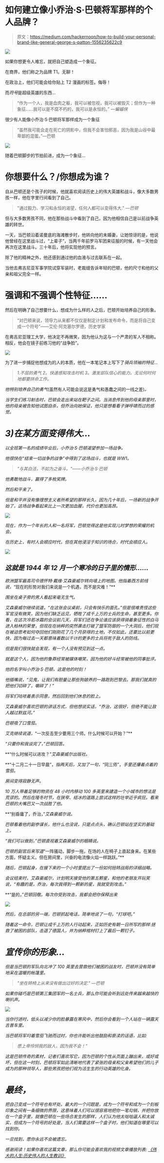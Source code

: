 # 如何建立像小乔治·S·巴顿将军那样的个人品牌？

> 原文：<https://medium.com/hackernoon/how-to-build-your-personal-brand-like-general-george-s-patton-1556235622c9>

![](img/c80f53b75ba7557aa8d9221cbd1d69b4.png)

如果你想更令人难忘，就把自己塑造成一个象征。

在商界，他们称之为品牌 T1。无聊！

在政治上，他们可能会给你贴上 T2 漫画的标签。侮辱！

而*符号*是超级英雄的东西…

> “作为一个人，我是血肉之躯，我可以被忽视，我可以被毁灭；但作为一种象征……我可以是不腐不朽的，我可以是永恒的。” *—蝙蝠侠*

很少有人能像小乔治·S·巴顿将军那样成为一个象征

> “虽然我可能会走在死亡的阴影中，但我不会害怕邪恶，因为我是山谷中最卑鄙的混蛋。”—巴顿

![](img/1835af4805bd236df68197df7babb791.png)

随着巴顿脚步的节拍前进，成为一个象征…

# 你想要什么？/你想成为谁？

自从巴顿还是个孩子的时候，他就喜欢阅读历史上的伟大英雄和战斗，像大多数男孩一样，他在字里行间看到了自己。

> "通过毅力、学习和永恒的渴望，任何人都可以变得伟大." *—巴顿*

但与大多数男孩不同，他在那些战斗中看到了自己，因为他相信自己是以前战争英雄的转世。

一天，当巴顿沿着诺曼底的海滩散步时，他转向他的未婚妻，让她惊讶的是，他说他曾经在这里战斗过，“上辈子”，当两千年前罗马军团来征服的时候，有一天他会再次在这里战斗。三十年后，他将实现他的预言。

除了他的精神之外，他还感到通过他的血液与过去联系在一起。

当他去弗吉尼亚军事学院试穿军装时，老裁缝告诉年轻的巴顿，他的尺寸和他的父亲和祖父完全一样。

# 强调和不强调个性特征……

然后在明确了自己想要什么，想成为什么样的人之后，巴顿开始培养自己的形象。

> “对巴顿来说，领导力从来都不仅仅是制定计划和发布命令，而是将自己变成一个符号”——艾伦·阿克塞尔罗德，历史学家

在弗吉尼亚理工大学，他决定不再微笑，因为他认为这与一个严肃的军人不相称。相反，他会在镜子前练习他的“战争脸”。

![](img/8246ba650a73f3adc65096df14fcae38.png)

为了进一步捕捉他想成为的人的本质，他在一本笔记本上写下了*骑兵领袖的特征…*

> *1.不屈的勇气 2。快速感知攻击时机 3。激发部队信心的能力。无论何时何地都要拼命工作。*

*他特别培养自己的勇气*(虽然有人可能会说这是勇气和愚蠢之间的一线之差)*。*

*当学生们练习射击时，巴顿会走出来站在靶子之间。当消息传到他的母亲那里时，他的母亲被告知他试图自杀，但乔治向她保证，他只是想看看子弹呼啸而过的感觉。*

# ***3)在某方面变得伟大…***

*以全班第一名的成绩毕业后，小乔治·S·巴顿渴望参加一场战争。*

*他很快在“结束一切战争的战争”中得到了这场战斗，也就是 WW1。*

> *"与其白活，不如为之奋斗。"——小乔治·S·巴顿*

*他勇敢地战斗，赢得了多枚奖牌。*

*然后和平来了。*

*但是和平并没有像理想主义者所希望的那样长久，因为几十年后，一场新的战争开始了，这场战争看起来比上一次更加血腥，代价也更加高昂。*

*![](img/0f928c97d8f8af888ecbb4ed34debfef.png)*

*现在，作为一个年长的人和一名将军，巴顿觉得这是他实现儿时梦想的荣耀的机会。*

*在历史上，有时人会顺应时代，但在其他浸淫于知识的场合，时代会顺应人。*

*![](img/dc336fdcd460ad48f8ee01c5efb7d226.png)*

## ***这就是 1944 年 12 月一个寒冷的日子里的情形……***

*欧洲盟军最高司令德怀特·戴维·艾森豪威尔转向墙上的地图。他指着西方前线说，*“现在的形势对我们来说是一个机遇，而不是灾难！”**

*围坐在桌子旁的男人看起来毫无生气。*

*艾森豪威尔继续说道，“在这张会议桌前，只会有快乐的面孔。”但是很难责怪这些军官没有微笑，因为他们缺乏远见，牺牲了成千上万的士兵的生命，甚至更多。你看，在这次冷若冰霜的会议前几天，将军们还在争论谁应该获得骑着象征性的白马进入柏林的荣誉，但现在在纳粹的突然袭击打破了盟军防御的一个大洞后，他们现在被迫思考如何夺回他们刚刚花了几个月获得的土地，不仅如此，还要比以前更快，因为每过去一天都意味着数以千计的更多的士兵将死于敌人的防线。*

*但是我们很快就会发现，有一个人没有预见到这一点。*

*就是这个人，因为他的鲁莽经常被媒体嘲笑，因为他的好斗经常被他的同事批评。*

*他的名字叫小乔治·S·巴顿，这是他的时刻！*

*他插嘴说，“见鬼，让我们有胆量让那些狗娘养的一路跑到巴黎去。那我们就真的把他们切碎了，嚼碎了！”*

*将军们咕哝着表示同意，然后回到他们休息的脸上。*

*艾森豪威尔喜欢巴顿的讲话方式，但他想说实话，“乔治，这很好，但绝不能让敌人越过默兹河。”*

*巴顿吸了口雪茄。*

*艾克继续说道，*“一次反击至少要用三个师。什么时候可以开始？”**

*“只要你和我谈完了，”巴顿回答。*

**“什么时候可以进攻？”*艾森豪威尔出版社。*

**“十二月二十一日早晨”，*指两天后，又加了一句，*“同三师”，*手里还攥着点着的雪茄。*

*房间变得寂静无声。*

*10 万人带着足够的物资在 48 小时内移动 100 多英里来建造一个小城市的想法是荒谬的。然后在隆冬时节，在狭窄、结冰的道路上尝试这样的壮举近乎疯狂。看来巴顿的大嘴巴又一次战胜了他。*

**“别昏庸了，乔治，”*艾森豪威尔说。*

*巴顿看着他的副参谋长，他什么也没说，只是点点头，确认巴顿站在坚实的基础上。*

*“我们可以做到，”巴顿直视着艾森豪威尔的眼睛说。*

*巴顿的副官后来写道*“一阵骚动，脚步一拖，在场的人在椅子上直起身来。在某些方面，怀疑主义。但在房间里，兴奋的电流像火焰一样跳跃。”**

*随后，巴顿起身，在接下来的一个小时里提出了一份如何扭转战局的详细战略。*

*会议结束时，艾森豪威尔，计划明天接受他的第五颗星，和他的老朋友开玩笑说，“有趣的是，乔治，每次我得到一颗新的星，我就受到攻击。”*

**“是的，”*巴顿回敬。每次你受到攻击，我都会把你保释出来*

*![](img/18e4fcabbf5efdc3f83f40efc0200d85.png)*

*然后，在总部的另一端，巴顿抓起电话，简单地说了一句，“打球吧。”*

*随着这一命令，巴顿让成千上万的人行动起来，正如历史有朝一日所写的那样:拯救了被困的部队，击退了德国人，并为纳粹棺材钉上了最后一颗钉子。*

# *宣传你的形象…*

*但是当巴顿的军队向北冲了 100 英里去营救他们被困的战友时，巴顿并没有简单地呆在温暖的帐篷里。*

> *"坐在转椅上从来没有做出过好的决定." *—巴顿**

*如果你碰巧是巴顿第三集团军的一名士兵，那么你可能会听到远处传来越来越快的喇叭声。*

*![](img/367d3da300f910e5a2ce19bb9acbd913.png)*

*当你行进时，低头以减少你的脸暴露在寒风中，然后你会看到一个人站在一辆露天吉普车里。*

*当巴顿将军叼着雪茄飞驰而过时，你也许能听出他鼓励和亵渎的话语，比如:*

> *愿上帝怜悯我的敌人，因为我不会！”*

*这是巴顿传奇的素材，记者们喜欢写它，因为巴顿的个性从页面上蹦出来，或好或坏，但在这一时刻，巴顿将军如此清晰地代表了紧张的母亲和父亲希望他们的儿子成为的那种领导人，那些男孩把他们视为活生生的行动英雄的化身。*

# ***最终，***

*把自己变成一个符号也有坏处。最大的一个问题是，成为一个符号和成为一个刻板印象之间有一条细微的界限，这意味着人们可以很容易地把你一笔勾销，并把你放在一个盒子里，就像巴顿在一些场合发生的那样，人们认为他太咄咄逼人和太诚实，但成为一个符号的好处是，当人们需要这样一个盒子时，他们知道在哪里可以找到你。*

*一旦找到，愿你永远不会被遗忘。*

**感谢阅读！如果你喜欢这篇文章，那么你可能会喜欢我的视频文章播放列表:* [*《伟大的人生:历史伟人的人生教训》*](https://www.youtube.com/watch?v=HFp4lqyGTuE&list=PLRLLs01u4Pmz9szX0n-vWem0zF8iKo5Xn)*